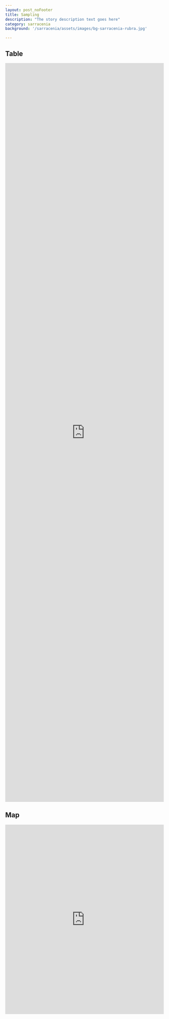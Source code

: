 ```yaml
---
layout: post_noFooter
title: Sampling
description: "The story description text goes here"
category: sarracenia
background: '/sarracenia/assets/images/bg-sarracenia-rubra.jpg'

---
```


## Table
<iframe src="https://marco-barandun.github.io/graslandvielfalt/R_files/2023-plot-table.html" 
height="60%" width="100%" style="border:0;" ></iframe>


## Map
<iframe src="https://marco-barandun.github.io/graslandvielfalt/R_files/2023-plot-map.html" height="600px" width="100%" style="border:none;"></iframe>
